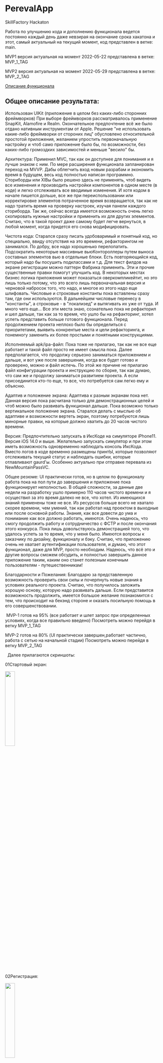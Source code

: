# PerevalApp
 SkillFactory Hackaton
 
Работа по улучшению кода и дополнению функционала ведется постоянно каждый день даже невзирая на окончание срока хакатона и этот, самый актуальный на текущий момент, код представлен в ветке: main.
 
MVP1 версия актуальная на момент 2022-05-22 представлена в ветке: MVP_1_TAG

MVP2 версия актуальная на момент 2022-05-29 представлена в ветке: MVP_2_TAG

 [Описание функционала](#описание-функционала)

## Общее описание результата:

Использован UIKit (приложение в целом без каких-либо сторонних фреймворков)
При выборе фреймворков рассматривалось применение SnapKit, Alamofire и Realm. Окончательное предпочтение всё же было отдано нативным инструментам от Apple. Решение "не использовать какие-либо фреймворки от стороних лиц" обусловлено относительной простотой приложения, желанием упростить первоначальную настройку и чтоб само приложение было бы, по возможности, без каких-либо громоздких зависимостей и меньше "весило" бы.

Архитектура: Применил MVC, так как он доступнее для понимания и я лучше знаком с ним. По мере расширения функционала запланирован переход на MVVP. Дабы облегчить вход новым разрабам и экономить время в будущем, весь код полностью написан программно. Сториборды или XIBы было решено здесь не применять, чтоб видеть все изменения и производить настройки компонентов в одном месте (в коде) и легко отслеживать все вводимые изменения. И хотя кодом в начале пишется дольше, все же при переиспользовании или корректировке элементов потраченное время возвращается, так как не надо тратить время на проверку настроек, изучая панели каждого сториборда. Так же, сейчас всегда имеется возможность очень легко скопировать нужные настройки и применить их для других элементов. Считаю, что в такой проект даже самому будет легче вернуться, в любой момент, когда придется его снова модифицировать.

Чистота кода: Старался сразу писать удобоваримый и понятный код, но специально, ввиду отсутствия на это времени, рефакторингом не занимался. По добру, все надо хорошенько перелопатить. Подсократить некоторые массивные вьюКонтороллеры путем выноса составных элементов вью в отдельные блоки. Есть повторяющийся код, который надо бы посушить подклассами и т.д. Для текст филдов на экране регистрации можно паттерн Фабрика применить. Эти и прочие существенные правки помогут улучшить код. В некоторых местах бизнес логика приложения может показаться оверкомпликейтит, но это лишь только потому, что это всего лишь первоначальная версия и черновой набросок того, что надо, и многое из этого надо еще шлифовать. Числовые и строковые константы пока вставлены сразу там, где они используются. В дальнейшем числовые перенесу в "константы", а строковые - в "локализед" и вытягивать их уже от туда. И много чего еще... Все эти места знаю, сознательно пока не рефакторил и шел дальше, так как за то время, что ушло бы на рефакторинг, хотел успеть представить больше готового функционала. Перед продолжением проекта неплохо было бы определиться с приоритетами, выявить конкрентые места и цели рефакторинга, и понемногу заменить их более простыми и понятными конструкциями.

Исполняемый apk/ipa-файл: Пока тоже не прилагаю, так как не все еще работает и такой файл просто не имеет смысла пока. Далее предполагается, что продолжу серьезно заниматься приложением и дальше, и вот уже после завершения, когда все будет готово и проверено, можно и файл испечь. По этой же причине не прилагаю файл конфигурации проекта и инструкцию по сборке, так как думаю, что сам же и продолжу заниматься развитием проекта. А если присоединится кто-то еще, то все, что потребуется сам легко ему и объясню.

Адаптив и положение экрана: Адаптива к разным экранам пока нет. Данная версия пока расчитана только для демонстрационных целей и чтоб можно было развивать функционал дальше. Пока возможно только вертикальное положение экрана. Старался делать с мыслью об адаптиве и возможности вертеть экран, поэтому потребуются лишь минорные правки, на которые должно хватить до 20 часов чистого времени.

Версия: Предпочтительно запускать в ИксКоде на симуляторе iPhone11. Версия iOS 14.0 и выше. Желательно запускать симулятор и при этом иметь возможность одновременно наблюдать консоль ИксКода. Вместо логов в коде временно размещены принтЫ, которые позволяют отслеживать текущий статус и наблюдать ошибки, которые отлавливают gaurd'ы. Особенно актуально при отправке перевала из NewMountainPassVC.

Общее резюме: UI практически готов, но в целом по функционалу работа пока на пол пути до завершения и приложение пока функционирует неполностью. В общей сложности, за данные две недели на разработку ушло примерно 110 часов чистого времени и я осуществил за это время далеко не все, что хотел. Из имеющихся знаний применены тоже не все. Из ресурсов больше всего не хватало скорее времени, чем умений, так как работал над проектом в выходные или после основной работы. Знания, как все довести до ума и понимание как все должно работать, имеются. Очень надеюсь, что смогу продолжить работу и сотрудничество с ФСТР и после окончания этого конкурса. Пока лишь довольствуюсь демонстрацией того, что удалось успеть за то время, что у меня было. Имеются вопросы к заказчику по дизайну, функционалу и бэку. Считаю, что приложению очень не хватает аутентификации пользователя, и думаю, что этот функционал, даже для MVP, просто необходим. Надеюсь, что всё это и другие вопросы сможем обсудить, и полностью завершить данное приложение таким, каким оно станет полезным конечным пользователям - путешественникам!

Благодарности и Пожелания: Благодарю за представленную возможность проверить свои силы и почерпнуть новые знания в условиях реального проекта. Считаю, что получилось заложить хорошую основу, которую надо развивать дальше. Если представится возможность продолжить, имеется большое желание познакомится с тем, что происходит на бекэнд стороне и оказать посильную помощь в его совершенствовании.  

  MVP-1 готов на 95% (все работает и шлет запрос при определенных условиях, когда все правильно введено) Посмотреть можно перейдя в ветку MVP_1_TAG
  
  MVP-2 готов на 80% (UI практически завершен,работает частично, работа с сетью на начальной стадии) Посмотреть можно перейдя в ветку MVP_2_TAG
  
  Далее прилагаются скриншоты:
  
  01Стартовый экран:
  
<img src="/readMeImages/01.png" width="25%">
  
  02Регистрация:
  
<img src="/readMeImages/02.png" width="25%">
  
  03Список переалов (если список пуст, то показыем пустой экран)
  
<img src="/readMeImages/03.png" width="25%">
  
  04Карточка Нового перевала:
  
<img src="/readMeImages/04-01.png" width="25%">
<img src="/readMeImages/04-02.png" width="25%">
  
  05Редактирование карточки сохраненного перевала:
  
<img src="/readMeImages/05-01.png" width="25%">
<img src="/readMeImages/05-02.png" width="25%">
  
  06Добавление фотографии:
  
<img src="/readMeImages/06.png" width="25%">
  
  ## Описание Функционала:
  
  Запускать из xCode на симуляторе iOS11.
  
  Сразу После запуска появляется экран загрузки SplashViewController в котором пока установлена задержка в 1 секунду, которая имитирует подгрузку данных. Далее планируется эту задержку убрать, а бизнес-логику дополнить функционалом которая пропускает на следующий экран после того как подтянуты необходимые данные:
  
<img src="/readMeVideos/video01.gif" width="50%">
<br>
<br>
 
  На экране приветсвия нажимаем на кнопку "Войти" и попадаем на экран с регистрацией пользователя. Где надо заполнить данные о пользователе. При появлении клавиатуры зону ввода можно скролить. После нажатия вне полей ввода клавиатура скрывается. Если пользователь по какой либо причине уходит из этого экрана, то все поля которые он ввел сохранят свои занчения даже если прилодение будет выключенно. Данный функционал упростит пользователю закончить ввод данных в следующий раз. Имя, Фамилия, эмайл и телефон обязательны для ввода. Без них в последствии не получится зарегитрировать. Валидацией полей ввода пока не занимался. Валидации для перехода на следующий экран тоже пока нет, но это все можно добавить в следующей версии согласно требованиям заказчика.
  
<img src="/readMeVideos/video02.gif" width="50%">
<br>
<br>
  
  
    Work in progress...
  
 Экран 3 (когда список пустой)
 
 <img src="/readMeVideos/Video03.gif" width="50%">
<br>
 
 Для того чтоб увидеть этот экран, предварительно надо очистить модель: в коде нужно закомментировать эти строки:
 
 <img src="/readMeVideos/Screenshot01.png" width="33%">

Экран 3 (когда модель перевалов наполнена данными)
 
<img src="/readMeVideos/video04.gif" width="50%">
<br>

Экран 4 (Создание нового перевала)

<img src="/readMeVideos/video05-01.gif" width="50%">
<br>

Экран 4 (Ввод кординат для нового перевала)

<img src="/readMeVideos/video05-02.gif" width="50%">
<br>

Экран 5 (Добавление фотографии для нового перевала)

<img src="/readMeVideos/video05-03.gif" width="50%">
<br>

Подробное описание скринов собираюсь дополнить сегодня вечером до 2022-05-31 23:00 МСК
  
  Расширеное описание функционала на данный момент в процессе приготовления (пришлось отложить ввиду недостаточного колличества времени). Будет дополнено до вечера среды 1 июня 23:00 МСК. Если есть вопросы при воспроизведении и тестировании всегда можете обратить ко мне через слак.
  

